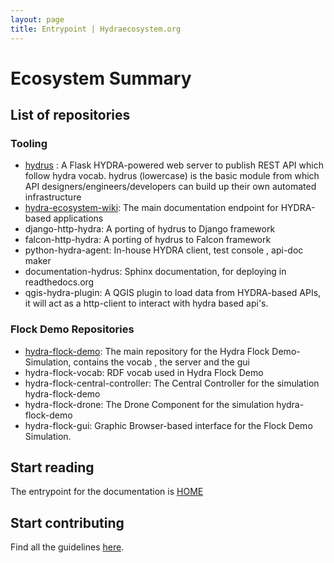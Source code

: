 ```yaml
---
layout: page
title: Entrypoint | Hydraecosystem.org
---
```


# Ecosystem Summary

## List of repositories

### Tooling
* [hydrus](https://github.com/HTTP-APIs/hydrus) : A Flask HYDRA-powered web server to publish REST API which follow hydra vocab. hydrus (lowercase) is the basic module from which API designers/engineers/developers can build up their own automated infrastructure 
* [hydra-ecosystem-wiki](https://github.com/HTTP-APIs/hydra-ecosystem-wiki): The main documentation endpoint for HYDRA-based applications
* django-http-hydra: A porting of hydrus to Django framework
* falcon-http-hydra: A porting of hydrus to Falcon framework
* python-hydra-agent: In-house HYDRA client, test console , api-doc maker
* documentation-hydrus: Sphinx documentation, for deploying in readthedocs.org
* qgis-hydra-plugin: A QGIS plugin to load data from HYDRA-based APIs, it will act as a http-client to interact with hydra based api's.

### Flock Demo Repositories 
* [hydra-flock-demo](https://github.com/HTTP-APIs/hydra-flock-demo): The main repository for the Hydra Flock Demo-Simulation, contains the vocab , the server and the gui
* hydra-flock-vocab: RDF vocab used in Hydra Flock Demo
* hydra-flock-central-controller: The Central Controller for the simulation hydra-flock-demo
* hydra-flock-drone: The Drone Component for the simulation hydra-flock-demo
* hydra-flock-gui: Graphic Browser-based interface for the Flock Demo Simulation. 



## Start reading

The entrypoint for the documentation is [HOME](https://github.com/HTTP-APIs/hydra-ecosystem-wiki/blob/master/00-Home.md)

## Start contributing

Find all the guidelines [here](https://github.com/HTTP-APIs/hydra-ecosystem-wiki/blob/develop/Starting-Material.md).
